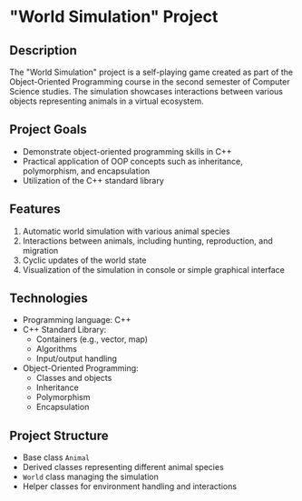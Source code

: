 # "World Simulation" Project

## Description
The "World Simulation" project is a self-playing game created as part of the Object-Oriented 
Programming course in the second semester of Computer Science studies. 
The simulation showcases interactions between various objects representing animals in a virtual ecosystem.

## Project Goals
- Demonstrate object-oriented programming skills in C++
- Practical application of OOP concepts such as inheritance, polymorphism, and encapsulation
- Utilization of the C++ standard library

## Features
1. Automatic world simulation with various animal species
2. Interactions between animals, including hunting, reproduction, and migration
3. Cyclic updates of the world state
4. Visualization of the simulation in console or simple graphical interface

## Technologies
- Programming language: C++
- C++ Standard Library:
  - Containers (e.g., vector, map)
  - Algorithms
  - Input/output handling
- Object-Oriented Programming:
  - Classes and objects
  - Inheritance
  - Polymorphism
  - Encapsulation

## Project Structure
- Base class `Animal`
- Derived classes representing different animal species
- `World` class managing the simulation
- Helper classes for environment handling and interactions
